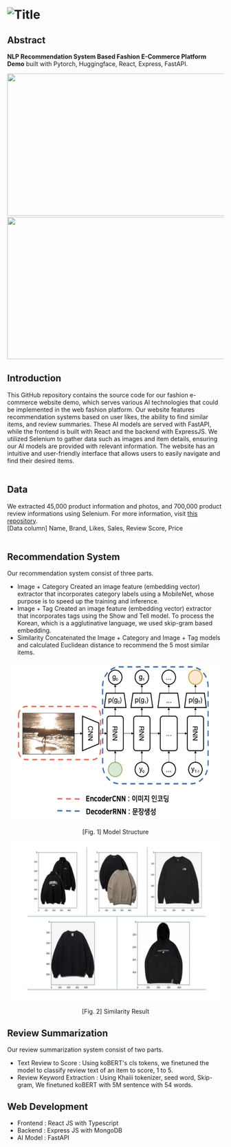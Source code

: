 # ![Title](https://capsule-render.vercel.app/api?type=transparent&fontColor=000000&text=NLP-RecSys%20Based%20Fashion%20E-Commerce%20Demo%20&height=200&fontSize=35&desc=Bitamin%209th%20Conference%202023%20%20&descAlignY=76&descAlign=50)

## Abstract

**NLP Recommendation System Based Fashion E-Commerce Platform Demo** built with Pytorch, Huggingface, React, Express, FastAPI.

<div align="center">
<img src=images/demo1.gif width="574" height="331"/> <br> 
<img src=images/demo2.gif width="574" height="331"/> <br> 
</div>

## Introduction

This GitHub repository contains the source code for our fashion e-commerce website demo, which serves various AI technologies that could be implemented in the web fashion platform. Our website features recommendation systems based on user likes, the ability to find similar items, and review summaries. These AI models are served with FastAPI, while the frontend is built with React and the backend with ExpressJS. We utilized Selenium to gather data such as images and item details, ensuring our AI models are provided with relevant information. The website has an intuitive and user-friendly interface that allows users to easily navigate and find their desired items. <br> <br>

## Data

We extracted 45,000 product information and photos, and 700,000 product review informations using Selenium. For more information, visit [this repository](https://github.com/augustinLib/GitHub-crawling-session). <br> [Data column] Name, Brand, Likes, Sales, Review Score, Price<br><br>

## Recommendation System

Our recommendation system consist of three parts.

- Image + Category Created an image feature (embedding vector) extractor that incorporates category labels using a MobileNet, whose purpose is to speed up the training and inference.
- Image + Tag Created an image feature (embedding vector) extractor that incorporates tags using the Show and Tell model. To process the Korean, which is a agglutinative language, we used skip-gram based embedding.
- Similarity Concatenated the Image + Category and Image + Tag models and calculated Euclidean distance to recommend the 5 most similar items.

<div align="center">
<img src=images/rec_model1.png width="575" height="370"/> 
<p> [Fig. 1] Model Structure </p>
<img src=images/rec_model2.png width="575" height="370"/> 
<p> [Fig. 2] Similarity Result </p>
</div>

## Review Summarization

Our review summarization system consist of two parts.

- Text Review to Score : Using koBERT's cls tokens, we finetuned the model to classify review text of an item to score, 1 to 5.
- Review Keyword Extraction : Using Khaiii tokenizer, seed word, Skip-gram, We finetuned koBERT with 5M sentence with 54 words.

## Web Development

- Frontend : React JS with Typescript
- Backend : Express JS with MongoDB
- AI Model : FastAPI
